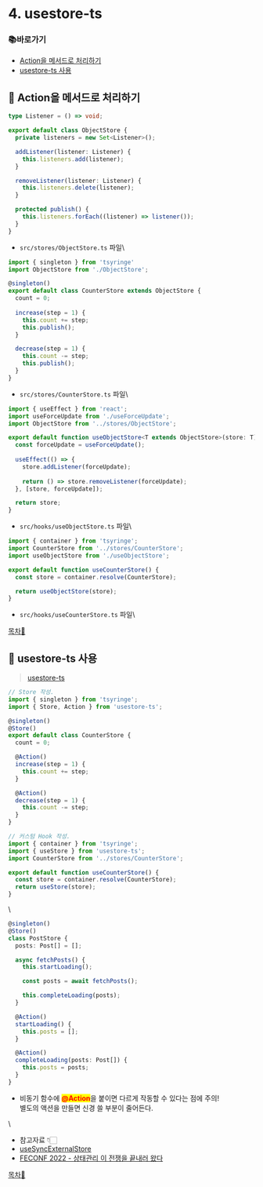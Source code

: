 # 4. usestore-ts

### 📚바로가기

* [Action을 메서드로 처리하기](4.-usestore-ts.md#action)
* [usestore-ts 사용](4.-usestore-ts.md#usestore-ts)

## 📍 Action을 메서드로 처리하기

```typescript
type Listener = () => void;

export default class ObjectStore {
  private listeners = new Set<Listener>();

  addListener(listener: Listener) {
    this.listeners.add(listener);
  }

  removeListener(listener: Listener) {
    this.listeners.delete(listener);
  }

  protected publish() {
    this.listeners.forEach((listener) => listener());
  }
}
```

* `src/stores/ObjectStore.ts` 파일\


```typescript
import { singleton } from 'tsyringe'
import ObjectStore from './ObjectStore';

@singleton()
export default class CounterStore extends ObjectStore {
  count = 0;
  
  increase(step = 1) {
    this.count += step;
    this.publish();
  }

  decrease(step = 1) {
    this.count -= step;
    this.publish();
  }
}

```

* `src/stores/CounterStore.ts` 파일\


```typescript
import { useEffect } from 'react';
import useForceUpdate from './useForceUpdate';
import ObjectStore from '../stores/ObjectStore';

export default function useObjectStore<T extends ObjectStore>(store: T) : T {
  const forceUpdate = useForceUpdate();
  
  useEffect(() => {
    store.addListener(forceUpdate);
  
    return () => store.removeListener(forceUpdate);
  }, [store, forceUpdate]);

  return store;
}
```

* `src/hooks/useObjectStore.ts` 파일\


```typescript
import { container } from 'tsyringe';
import CounterStore from '../stores/CounterStore';
import useObjectStore from './useObjectStore';

export default function useCounterStore() {
  const store = container.resolve(CounterStore);

  return useObjectStore(store);
}
```

* `src/hooks/useCounterStore.ts` 파일\


[목차🔺](4.-usestore-ts.md#undefined)

## 📍 usestore-ts 사용

> [usestore-ts](https://usestore-ts.com/)

```typescript
// Store 작성.
import { singleton } from 'tsyringe';
import { Store, Action } from 'usestore-ts';

@singleton()
@Store()
export default class CounterStore {
  count = 0;

  @Action()
  increase(step = 1) {
    this.count += step;
  }

  @Action()
  decrease(step = 1) {
    this.count -= step;
  }
}

// 커스텀 Hook 작성.
import { container } from 'tsyringe';
import { useStore } from 'usestore-ts';
import CounterStore from '../stores/CounterStore';

export default function useCounterStore() {
  const store = container.resolve(CounterStore);
  return useStore(store);
}
```

\


```typescript
@singleton()
@Store()
class PostStore {
  posts: Post[] = [];

  async fetchPosts() {
    this.startLoading();

    const posts = await fetchPosts(); 

    this.completeLoading(posts);
  }

  @Action()
  startLoading() {
    this.posts = [];
  }

  @Action()
  completeLoading(posts: Post[]) {
    this.posts = posts;
  }
}
```

* 비동기 함수에 <mark style="color:red;">**@Action**</mark>을 붙이면 다르게 작동할 수 있다는 점에 주의!\
  별도의 액션을 만들면 신경 쓸 부분이 줄어든다.

\


* 참고자료 👇🏻
* [useSyncExternalStore](https://beta.reactjs.org/reference/react/useSyncExternalStore)
* [FECONF 2022 - 상태관리 이 전쟁을 끝내러 왔다](https://youtu.be/KEDUqA9JeIo)

[목차🔺](4.-usestore-ts.md#undefined)
